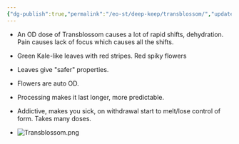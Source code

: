 ```yaml
---
{"dg-publish":true,"permalink":"/eo-st/deep-keep/transblossom/","updated":"2025-06-08T14:47:10.290-04:00"}
---
```


- An OD dose of Transblossom causes a lot of rapid shifts, dehydration.  Pain causes lack of focus which causes all the shifts.
- Green Kale-like leaves with red stripes. Red spiky flowers
- Leaves give "safer" properties.
- Flowers are auto OD.
- Processing makes it last longer, more predictable.
- Addictive, makes you sick, on withdrawal start to melt/lose control of form.  Takes many doses.

- ![Transblossom.png](/img/user/EoST/Deep%20Keep/Transblossom.png)